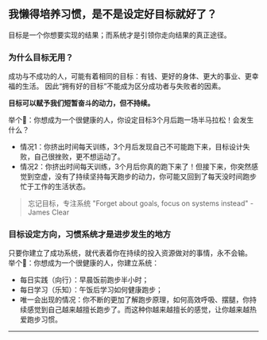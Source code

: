 ## 我懒得培养习惯，是不是设定好目标就好了？

目标是一个你想要实现的结果；而系统才是引领你走向结果的真正途径。

### 为什么目标无用？
成功与不成功的人，可能有着相同的目标：有钱、更好的身体、更大的事业、更幸福的生活。
因此“拥有好的目标”不能成为区分成功者与失败者的因素。

**目标可以赋予我们短暂奋斗的动力，但不持续。**

举个🌰：你想成为一个很健康的人，你设定目标3个月后跑一场半马拉松！会发生什么？
  - 情况1：你挤出时间每天训练，3个月后发现自己不可能跑下来，目标设计失败，自己很挫败，更不想运动了。
  - 情况2：你挤出时间每天训练，3个月后你真的跑下来了！但接下来，你突然感觉到空虚，没有了持续坚持每天跑步的动力，你可能又回到了每天没时间跑步忙于工作的生活状态。

> 忘记目标，专注系统
> "Forget about goals, focus on systems instead"  - James Clear


### 目标设定方向，习惯系统才是进步发生的地方

只要你建立了成功系统，就代表着你在持续的投入资源做对的事情，永不会输。
举个🌰：你想成为一个很健康的人，你建立系统：
- 每日实践（向行）：早晨饭前跑步半小时；
- 每日学习（乐知）：午饭后学习如何健康跑步；
- 唯一会出现的情况：你不断的更加了解跑步原理，如何高效呼吸、摆腿，你持续感觉到自己越来越擅长跑步了。而这种你越来越擅长的感觉，让你越来越热爱跑步习惯。
---
